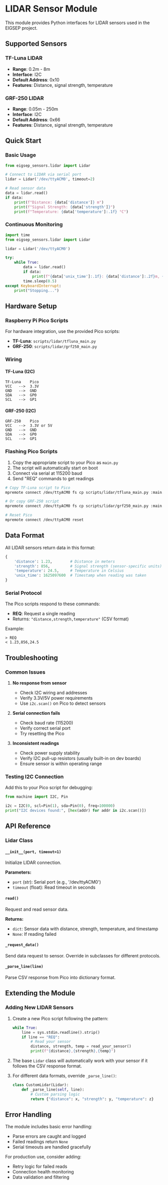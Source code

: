 # LIDAR Sensor Module

This module provides Python interfaces for LIDAR sensors used in the EIGSEP project.

## Supported Sensors

### TF-Luna LIDAR
- **Range**: 0.2m - 8m
- **Interface**: I2C
- **Default Address**: 0x10
- **Features**: Distance, signal strength, temperature

### GRF-250 LIDAR  
- **Range**: 0.05m - 250m
- **Interface**: I2C
- **Default Address**: 0x66
- **Features**: Distance, signal strength, temperature

## Quick Start

### Basic Usage
```python
from eigsep_sensors.lidar import Lidar

# Connect to LIDAR via serial port
lidar = Lidar('/dev/ttyACM0', timeout=2)

# Read sensor data
data = lidar.read()
if data:
    print(f"Distance: {data['distance']} m")
    print(f"Signal Strength: {data['strength']}")
    print(f"Temperature: {data['temperature']:.1f} °C")
```

### Continuous Monitoring
```python
import time
from eigsep_sensors.lidar import Lidar

lidar = Lidar('/dev/ttyACM0')

try:
    while True:
        data = lidar.read()
        if data:
            print(f"{data['unix_time']:.1f}: {data['distance']:.2f}m, {data['strength']}")
        time.sleep(0.5)
except KeyboardInterrupt:
    print("Stopping...")
```

## Hardware Setup

### Raspberry Pi Pico Scripts

For hardware integration, use the provided Pico scripts:

- **TF-Luna**: `scripts/lidar/tfluna_main.py`
- **GRF-250**: `scripts/lidar/grf250_main.py`

### Wiring

#### TF-Luna (I2C)
```
TF-Luna    Pico
VCC   -->  3.3V
GND   -->  GND  
SDA   -->  GP0
SCL   -->  GP1
```

#### GRF-250 (I2C)
```
GRF-250    Pico
VCC   -->  3.3V or 5V
GND   -->  GND
SDA   -->  GP0  
SCL   -->  GP1
```

### Flashing Pico Scripts

1. Copy the appropriate script to your Pico as `main.py`
2. The script will automatically start on boot
3. Connect via serial at 115200 baud
4. Send "REQ" commands to get readings

```bash
# Copy TF-Luna script to Pico
mpremote connect /dev/ttyACM0 fs cp scripts/lidar/tfluna_main.py :main.py

# Or copy GRF-250 script
mpremote connect /dev/ttyACM0 fs cp scripts/lidar/grf250_main.py :main.py

# Reset Pico
mpremote connect /dev/ttyACM0 reset
```

## Data Format

All LIDAR sensors return data in this format:

```python
{
    'distance': 1.23,        # Distance in meters
    'strength': 856,         # Signal strength (sensor-specific units)
    'temperature': 24.5,     # Temperature in Celsius
    'unix_time': 1625097600  # Timestamp when reading was taken
}
```

### Serial Protocol

The Pico scripts respond to these commands:

- **REQ**: Request a single reading
- Returns: `"distance,strength,temperature"` (CSV format)

Example:
```
> REQ
< 1.23,856,24.5
```

## Troubleshooting

### Common Issues

1. **No response from sensor**
   - Check I2C wiring and addresses
   - Verify 3.3V/5V power requirements
   - Use `i2c.scan()` on Pico to detect sensors

2. **Serial connection fails**
   - Check baud rate (115200)
   - Verify correct serial port
   - Try resetting the Pico

3. **Inconsistent readings**
   - Check power supply stability
   - Verify I2C pull-up resistors (usually built-in on dev boards)
   - Ensure sensor is within operating range

### Testing I2C Connection

Add this to your Pico script for debugging:
```python
from machine import I2C, Pin

i2c = I2C(0, scl=Pin(1), sda=Pin(0), freq=100000)
print("I2C devices found:", [hex(addr) for addr in i2c.scan()])
```

## API Reference

### Lidar Class

#### `__init__(port, timeout=1)`
Initialize LIDAR connection.

**Parameters:**
- `port` (str): Serial port (e.g., '/dev/ttyACM0')
- `timeout` (float): Read timeout in seconds

#### `read()`
Request and read sensor data.

**Returns:**
- `dict`: Sensor data with distance, strength, temperature, and timestamp
- `None`: If reading failed

#### `_request_data()`
Send data request to sensor. Override in subclasses for different protocols.

#### `_parse_line(line)`
Parse CSV response from Pico into dictionary format.

## Extending the Module

### Adding New LIDAR Sensors

1. Create a new Pico script following the pattern:
   ```python
   while True:
       line = sys.stdin.readline().strip()
       if line == "REQ":
           # Read your sensor
           distance, strength, temp = read_your_sensor()
           print(f"{distance},{strength},{temp}")
   ```

2. The base `Lidar` class will automatically work with your sensor if it follows the CSV response format.

3. For different data formats, override `_parse_line()`:
   ```python
   class CustomLidar(Lidar):
       def _parse_line(self, line):
           # Custom parsing logic
           return {"distance": x, "strength": y, "temperature": z}
   ```

## Error Handling

The module includes basic error handling:

- Parse errors are caught and logged
- Failed readings return `None`
- Serial timeouts are handled gracefully

For production use, consider adding:
- Retry logic for failed reads
- Connection health monitoring
- Data validation and filtering
